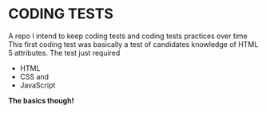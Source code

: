 # CODING TESTS
A repo I intend to keep coding tests and coding tests practices over time
This first coding test was basically a test of candidates knowledge of HTML 5 attributes.
The test just required
* HTML
* CSS and
* JavaScript 
>
__The basics though!__
